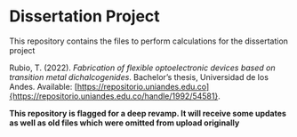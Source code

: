 # Dissertation Project

This repository contains the files to perform calculations for the dissertation project

Rubio, T. (2022). *Fabrication of flexible optoelectronic devices based on transition metal dichalcogenides*. Bachelor’s thesis, Universidad de los Andes. Available: [https://repositorio.uniandes.edu.co]{https://repositorio.uniandes.edu.co/handle/1992/54581}.

**This repository is flagged for a deep revamp. It will receive some updates as well as old files which were omitted from upload originally**
